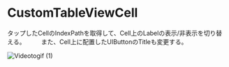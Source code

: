 # CustomTableViewCell

タップしたCellのIndexPathを取得して、Cell上のLabelの表示/非表示を切り替える。   　　
また、Cell上に配置したUIButtonのTitleも変更する。

![Videotogif (1)](https://user-images.githubusercontent.com/66754677/110481946-74516400-812b-11eb-8ad4-86f2a425574f.gif)
